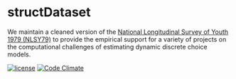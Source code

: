 # structDataset

We maintain a cleaned version of the [National Longitudinal Survey of Youth 1979 (NLSY79)](https://www.nlsinfo.org/content/cohorts/nlsy79) to provide the empirical support for a variety of projects on the computational challenges of estimating dynamic discrete choice models.

[![license](https://img.shields.io/github/license/mashape/apistatus.svg?maxAge=2592000)]()
[![Code Climate](https://codeclimate.com/github/structDataset/data/badges/gpa.svg)](https://codeclimate.com/github/structDataset/data)
